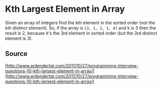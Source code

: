 # Kth Largest Element in Array

Given an array of integers find the kth element in the sorted order (not the kth distinct element). So, if the array is `[3, 1, 2, 1, 4]` and k is 3 then the result is 2, because it's the 3rd element in sorted order (but the 3rd distinct element is 3).

## Source

[http://www.ardendertat.com/2011/10/27/programming-interview-questions-10-kth-largest-element-in-array/](http://www.ardendertat.com/2011/10/27/programming-interview-questions-10-kth-largest-element-in-array/)
